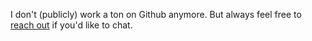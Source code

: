 I don't (publicly) work a ton on Github anymore. But always feel free to [reach out](https://pdwaggoner.github.io/) if you'd like to chat.

<!--- ![My Work on GH](https://github-readme-stats.vercel.app/api/?username=pdwaggoner&show_icons=true&title_color=fff&icon_color=79ff97&text_color=9f9f9f&bg_color=151515)  --->
